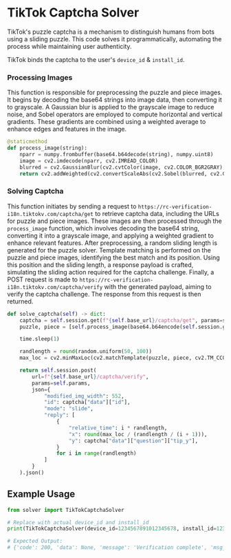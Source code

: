 # TikTok Captcha Solver

TikTok's puzzle captcha is a mechanism to distinguish humans from bots using a sliding puzzle. This code solves it programmatically, automating the process while maintaining user authenticity.

TikTok binds the captcha to the user's `device_id` & `install_id`.

### Processing Images
This function is responsible for preprocessing the puzzle and piece images. 
It begins by decoding the base64 strings into image data, then converting it to grayscale. 
A Gaussian blur is applied to the grayscale image to reduce noise, and Sobel operators are employed to compute horizontal and vertical gradients. 
These gradients are combined using a weighted average to enhance edges and features in the image.

```py
@staticmethod
def process_image(string):
    nparr = numpy.frombuffer(base64.b64decode(string), numpy.uint8)
    image = cv2.imdecode(nparr, cv2.IMREAD_COLOR)
    blurred = cv2.GaussianBlur(cv2.cvtColor(image, cv2.COLOR_BGR2GRAY), (3, 3), 0)
    return cv2.addWeighted(cv2.convertScaleAbs(cv2.Sobel(blurred, cv2.CV_16S, 1, 0, ksize=3)), 0.5, cv2.convertScaleAbs(cv2.Sobel(blurred, cv2.CV_16S, 0, 1, ksize=3)), 0.5, 0)
```

### Solving Captcha
This function initiates by sending a request to `https://rc-verification-i18n.tiktokv.com/captcha/get` to retrieve captcha data, including the URLs for puzzle and piece images. 
These images are then processed through the `process_image` function, which involves decoding the base64 string, converting it into a grayscale image, and applying a weighted gradient to enhance relevant features. 
After preprocessing, a random sliding length is generated for the puzzle solver. Template matching is performed on the puzzle and piece images, identifying the best match and its position. 
Using this position and the sliding length, a response payload is crafted, simulating the sliding action required for the captcha challenge. 
Finally, a POST request is made to `https://rc-verification-i18n.tiktokv.com/captcha/verify` with the generated payload, aiming to verify the captcha challenge. The response from this request is then returned.

```py
def solve_captcha(self) -> dict:
    captcha = self.session.get(f"{self.base_url}/captcha/get", params=self.params).json()
    puzzle, piece = [self.process_image(base64.b64encode(self.session.get(captcha["data"]["question"][f"url{url}"]).content)) for url in [1, 2]]

    time.sleep(1)

    randlength = round(random.uniform(50, 100))
    max_loc = cv2.minMaxLoc(cv2.matchTemplate(puzzle, piece, cv2.TM_CCOEFF_NORMED))[3][0]

    return self.session.post(
        url=f"{self.base_url}/captcha/verify",
        params=self.params,
        json={
            "modified_img_width": 552,
            "id": captcha["data"]["id"],
            "mode": "slide",
            "reply": [
                {
                    "relative_time": i * randlength,
                    "x": round(max_loc / (randlength / (i + 1))),
                    "y": captcha["data"]["question"]["tip_y"],
                }
                for i in range(randlength)
            ]
        }   
    ).json()
```

## Example Usage

```py
from solver import TikTokCaptchaSolver

# Replace with actual device_id and install_id
print(TikTokCaptchaSolver(device_id=1234567891012345678, install_id=1234567891012345678).solve_captcha())

# Expected Output:
# {'code': 200, 'data': None, 'message': 'Verification complete', 'msg_code': '200', 'msg_sub_code': 'success'}
```
